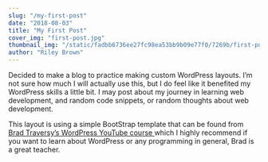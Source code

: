 ```yaml
---
slug: "/my-first-post"
date: "2018-08-03"
title: "My First Post"
cover_img: "first-post.jpg"
thumbnail_img: "/static/fadbb6736ee27fc98ea53bb9b09e77f0/7269b/first-post.jpg"
author: "Riley Brown"
---
```


Decided to make a blog to practice making custom WordPress layouts. I’m not sure how much I will actually use this, but I do feel like it benefited my WordPress skills a little bit. I may post about my journey in learning web development, and random code snippets, or random thoughts about web development.

This layout is using a simple BootStrap template that can be found from <a href="https://www.youtube.com/watch?v=2Zt8va_6HRk&list=PLillGF-RfqbaKe3TWtwDW8vYV2MHIFPEi" target="_blank">Brad Traversy’s WordPress YouTube course </a> which I highly recommend if you want to learn about WordPress or any programming in general, Brad is a great teacher.
